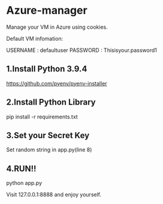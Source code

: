 # Azure-manager
Manage your VM in Azure using cookies.

Default VM infomation:

USERNAME : defaultuser
PASSWORD : Thisisyour.password1

## 1.Install Python 3.9.4

https://github.com/pyenv/pyenv-installer

## 2.Install Python Library

pip install -r requirements.txt

## 3.Set your Secret Key
Set random string in app.py(line 8)

## 4.RUN!!
python app.py

Visit 127.0.0.1:8888 and enjoy yourself.


